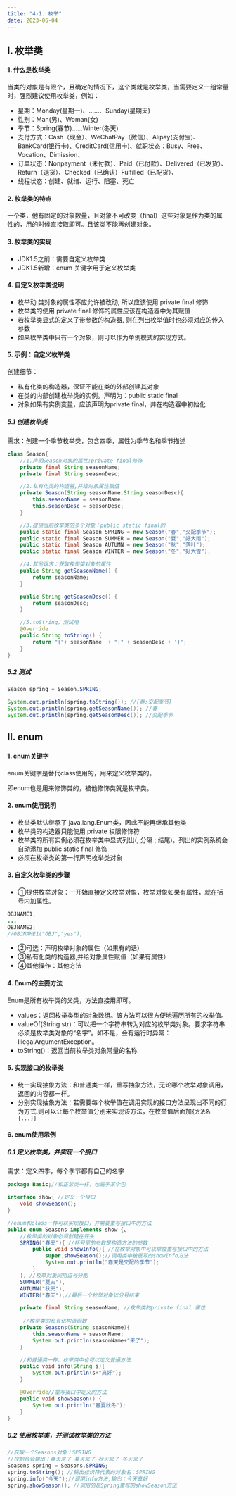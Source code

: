 ```yaml
---
title: "4-1. 枚举"
date: 2023-06-04
---
```

## Ⅰ. 枚举类
#### 1. 什么是枚举类
当类的对象是有限个，且确定的情况下，这个类就是枚举类，当需要定义一组常量时，强烈建议使用枚举类，例如：
- 星期：Monday(星期一)、......、Sunday(星期天)
- 性别：Man(男)、Woman(女)
- 季节：Spring(春节)......Winter(冬天)
- 支付方式：Cash（现金）、WeChatPay（微信）、Alipay(支付宝)、BankCard(银行卡)、CreditCard(信用卡)、就职状态：Busy、Free、Vocation、Dimission、
- 订单状态：Nonpayment（未付款）、Paid（已付款）、Delivered（已发货）、Return（退货）、Checked（已确认）Fulfilled（已配货）、
- 线程状态：创建、就绪、运行、阻塞、死亡
#### 2. 枚举类的特点
一个类，他有固定的对象数量，且对象不可改变（final）这些对象是作为类的属性的，用的时候直接取即可。且该类不能再创建对象。

#### 3. 枚举类的实现
- JDK1.5之前：需要自定义枚举类
- JDK1.5新增：enum 关键字用于定义枚举类

#### 4. 自定义枚举类说明
- 枚举动 类对象的属性不应允许被改动, 所以应该使用 private final 修饰
- 枚举类的使用 private final 修饰的属性应该在构造器中为其赋值
- 若枚举类显式的定义了带参数的构造器, 则在列出枚举值时也必须对应的传入参数
- 如果枚举类中只有一个对象，则可以作为单例模式的实现方式。

#### 5. 示例：自定义枚举类
创建细节：
- 私有化类的构造器，保证不能在类的外部创建其对象
- 在类的内部创建枚举类的实例。声明为：public static final
- 对象如果有实例变量，应该声明为private final，并在构造器中初始化
##### 5.1 创建枚举类
需求：创建一个季节枚举类，包含四季，属性为季节名和季节描述
```java
class Season{
    //1.声明Season对象的属性:private final修饰
    private final String seasonName;
    private final String seasonDesc;

    //2.私有化类的构造器,并给对象属性赋值
    private Season(String seasonName,String seasonDesc){
        this.seasonName = seasonName;
        this.seasonDesc = seasonDesc;
    }

    //3.提供当前枚举类的多个对象：public static final的
    public static final Season SPRING = new Season("春","交配季节");
    public static final Season SUMMER = new Season("夏","好大雨");
    public static final Season AUTUMN = new Season("秋","落叶");
    public static final Season WINTER = new Season("冬","好大雪");

    //4.其他诉求：获取枚举类对象的属性
    public String getSeasonName() {
        return seasonName;
    }

    public String getSeasonDesc() {
        return seasonDesc;
    }

    //5.toString，测试用
    @Override
    public String toString() {
        return "{"+ seasonName  + ":" + seasonDesc + '}';
    }
}
```
##### 5.2 测试
```java
Season spring = Season.SPRING;

System.out.println(spring.toString()); //{春:交配季节}
System.out.println(spring.getSeasonName()); //春
System.out.println(spring.getSeasonDesc()); //交配季节
```


## Ⅱ. enum
#### 1. enum关键字
enum关键字是替代class使用的，用来定义枚举类的。

即enum也是用来修饰类的，被他修饰类就是枚举类。

#### 2. enum使用说明
- 枚举类默认继承了 java.lang.Enum类，因此不能再继承其他类
- 枚举类的构造器只能使用 private 权限修饰符
- 枚举类的所有实例必须在枚举类中显式列出(, 分隔 ; 结尾)。列出的实例系统会自动添加 public static final 修饰
- 必须在枚举类的第一行声明枚举类对象

#### 3. 自定义枚举类的步骤
- ①提供枚举对象：一开始直接定义枚举对象，枚举对象如果有属性，就在括号内加属性。
```java
OBJNAME1,
... 
OBJNAME2;
//OBJNAME1("OBJ","yes"),
```
- ②可选：声明枚举对象的属性（如果有的话）
- ③私有化类的构造器,并给对象属性赋值（如果有属性）
- ④其他操作：其他方法

#### 4. Enum的主要方法
Enum是所有枚举类的父类，方法直接用即可。
- values：返回枚举类型的对象数组。该方法可以很方便地遍历所有的枚举值。
- valueOf(String str)：可以把一个字符串转为对应的枚举类对象。要求字符串必须是枚举类对象的“名字”。如不是，会有运行时异常：IllegalArgumentException。
- toString()：返回当前枚举类对象常量的名称

#### 5. 实现接口的枚举类
- 统一实现抽象方法：和普通类一样，重写抽象方法，无论哪个枚举对象调用，返回的内容都一样。
- 分别实现抽象方法：若需要每个枚举值在调用实现的接口方法呈现出不同的行为方式,则可以让每个枚举值分别来实现该方法，在枚举值后面加`{方法名{...}}`

#### 6. enum使用示例
##### 6.1 定义枚举类，并实现一个接口
需求：定义四季，每个季节都有自己的名字
```java
package Basic;//和正常类一样，也属于某个包

interface show{ //定义一个接口
    void showSeason();
}

//enum和class一样可以实现接口，并需要重写接口中的方法
public enum Seasons implements show {、
    //枚举类的对象必须创建在开头
    SPRING("春天"){ //括号里的参数是构造方法的参数
        public void showInfo(){ //在枚举对象中可以单独重写接口中的方法
            super.showSeason();//调用类中被重写的showInfo方法
            System.out.println("春天是交配的季节");
        }
    }, //枚举对象间用逗号分割
    SUMMER("夏天"),
    AUTUMN("秋天"),
    WINTER("春天");//最后一个枚举对象以分号结束

    private final String seasonName; //枚举类的private final 属性
    
     //枚举类的私有化构造函数
    private Seasons(String seasonName){
        this.seasonName = seasonName;
        System.out.println(seasonName+"来了");
    }

    //和普通类一样，枚举类中也可以定义普通方法
    public void info(String s){ 
        System.out.println(s+"真好");
    }

    @Override//重写接口中定义的方法
    public void showSeason() {
        System.out.println("春夏秋冬");
    }
}
```
##### 6.2 使用枚举类，并测试枚举类的方法
```java
//获取一个Seasons对象：SPRING
//控制台会输出：春天来了 夏天来了 秋天来了 冬天来了
Seasons spring = Seasons.SPRING; 
spring.toString(); //输出标识符代表的对象名：SPRING
spring.info("今天");//调用info方法,输出：今天真好
spring.showSeason(); //调用的是Spring重写的showSeason方法
```


